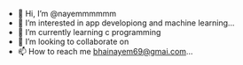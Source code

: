 - 👋 Hi, I’m @nayemmmmmm
- 👀 I’m interested in app developiong and machine learning...
- 🌱 I’m currently learning c programming
- 💞️ I’m looking to collaborate on 
- 📫 How to reach me bhainayem69@gmai.com...

<!---
nayemmmmmm/nayemmmmmm is a ✨ special ✨ repository because its `README.md` (this file) appears on your GitHub profile.
You can click the Preview link to take a look at your changes.
--->
